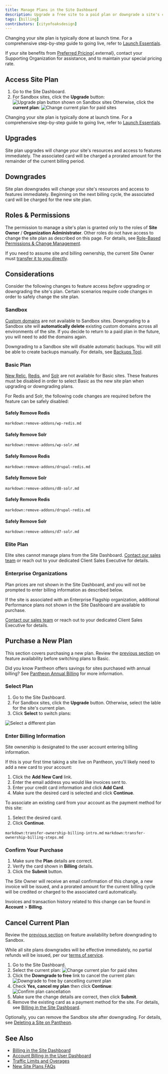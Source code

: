 ```yaml
---
title: Manage Plans in the Site Dashboard
description: Upgrade a free site to a paid plan or downgrade a site's current plan within the Site Dashboard.
tags: [billing]
contributors: [cityofoaksdesign]
---
```


Changing your site plan is typically done at launch time. For a comprehensive step-by-step guide to going live, refer to [Launch Essentials](/docs/guides/launch/).

If your site benefits from [Preferred Pricing](https://pantheon.io/plans/agency-preferred-pricing){.external}, contact your Supporting Organization for assistance, and to maintain your special pricing rate.

## Access Site Plan
1. Go to the Site Dashboard.
2. For Sandbox sites, click the **Upgrade** button:
 ![Upgrade plan button shown on Sandbox sites](../docs/assets/images/dashboard/upgrade-plan.png)
 Otherwise, click the **current plan**:
 ![Change current plan for paid sites](../docs/assets/images/dashboard/change-plan.png)

<Alert title="Note" type="info">

Changing your site plan is typically done at launch time. For a comprehensive step-by-step guide to going live, refer to [Launch Essentials](/docs/guides/launch/).

</Alert>

## Upgrades
Site plan upgrades will change your site's resources and access to features immediately. The associated card will be charged a prorated amount for the remainder of the current billing period.

## Downgrades
Site plan downgrades will change your site's resources and access to features immediately. Beginning on the next billing cycle, the associated card will be charged for the new site plan.

## Roles & Permissions
The permission to manage a site's plan is granted only to the roles of **Site Owner** / **Organization Administrator**. Other roles do not have access to change the site plan as described on this page. For details, see [Role-Based Permissions & Change Management](/docs/change-management/#site-level-roles-and-permissions).

<Alert title="Note" type="info">

If you need to assume site and billing ownership, the current Site Owner must [transfer it to you directly](/docs/site-billing#transfer-ownership-and-billing-for-this-site).

</Alert>

## Considerations
Consider the following changes to feature access _before_ upgrading or downgrading the site's plan. Certain scenarios require code changes in order to safely change the site plan.

### Sandbox
[Custom domains](/docs/domains/#custom-domains) are not available to Sandbox sites. Downgrading to a Sandbox site will **automatically delete** existing custom domains across all environments of the site. If you decide to return to a paid plan in the future, you will need to add the domains again.

Downgrading to a Sandbox site will disable automatic backups. You will still be able to create backups manually. For details, see [Backups Tool](/docs/backups/).

### Basic Plan
[New Relic](/docs/new-relic/), [Redis](/docs/redis/), and [Solr](/docs/solr) are not available for Basic sites. These features must be disabled in order to select Basic as the new site plan when upgrading or downgrading plans.

For Redis and Solr, the following code changes are required before the feature can be safely disabled:

<TabList>

<Tab title="WordPress" id="wp-id" active={true}>

#### Safely Remove Redis

`markdown:remove-addons/wp-redis.md`

#### Safely Remove Solr

`markdown:remove-addons/wp-solr.md`

</Tab>

<Tab title="Drupal 8" id="d8-id">

#### Safely Remove Redis

`markdown:remove-addons/drupal-redis.md`

#### Safely Remove Solr

`markdown:remove-addons/d8-solr.md`

</Tab>

<Tab title="Drupal 7" id="d7-id">

#### Safely Remove Redis

`markdown:remove-addons/drupal-redis.md`

#### Safely Remove Solr

`markdown:remove-addons/d7-solr.md`

</Tab>

</TabList>

### Elite Plan
Elite sites cannot manage plans from the Site Dashboard. [Contact our sales team](https://pantheon.io/contact-us) or reach out to your dedicated Client Sales Executive for details.

### Enterprise Organizations
Plan prices are not shown in the Site Dashboard, and you will not be prompted to enter billing information as described below.

If the site is associated with an Enterprise Flagship organization, additional Performance plans not shown in the Site Dashboard are available to purchase.

[Contact our sales team](https://pantheon.io/contact-us) or reach out to your dedicated Client Sales Executive for details.

## Purchase a New Plan
This section covers purchasing a new plan. Review the [previous section](#basic-plan) on feature availability before switching plans to Basic.

<Alert title="Note" type="info">

Did you know Pantheon offers savings for sites purchased with annual billing? See [Pantheon Annual Billing](/docs/annual-billing/) for more information.

</Alert>

### Select Plan
1. Go to the Site Dashboard.
2. For Sandbox sites, click the **Upgrade** button. Otherwise, select the lable for the site's current plan.
3. Click **Select** to switch plans:

 ![Select a different plan](../docs/assets/images/dashboard/select-plan.png)


### Enter Billing Information
Site ownership is designated to the user account entering billing information.

<TabList>

<Tab title="Add New Card" id="add-cc-id" active={true}>

If this is your first time taking a site live on Pantheon, you'll likely need to add a new card to your account:

1. Click the **<span class="glyphicon glyphicon-plus"></span> Add New Card** link.
2. Enter the email address you would like invoices sent to.
3. Enter your credit card information and click **Add Card**.
4. Make sure the desired card is selected and click **Continue**.

</Tab>

<Tab title="Select Existing Card" id="existing-cc-id">

To associate an existing card from your account as the payment method for this site:

1. Select the desired card.
2. Click **Continue**.

</Tab>

<Tab title="Send a Request" id="request-payment-id">

`markdown:transfer-ownership-billing-intro.md`
`markdown:transfer-ownership-billing-steps.md`

</Tab>

</TabList>

### Confirm Your Purchase
1. Make sure the **Plan** details are correct.
2. Verify the card shown in **Billing** details.
3. Click the **Submit** button.

The Site Owner will receive an email confirmation of this change, a new invoice will be issued, and a prorated amount for the current billing cycle will be credited or charged to the associated card automatically.

Invoices and transaction history related to this change can be found in **<span class="glyphicons glyphicons-cogwheel"></span> Account** > **Billing**.

## Cancel Current Plan
Review the [previous section](#sandbox) on feature availability before downgrading to Sandbox.

<Alert title="Note" type="info" >

While all site plans downgrades will be effective immediately, no partial refunds will be issued, per our [terms of service](https://pantheon.io/terms-of-service#tos-11).

</Alert>


1. Go to the Site Dashboard.
2. Select the current plan:
 ![Change current plan for paid sites](../docs/assets/images/dashboard/change-plan.png)
3. Click the **Downgrade to free** link to cancel the current plan:
 ![Downgrade to free by cancelling current plan](../docs/assets/images/dashboard/cancel-plan.png)
4. Check **Yes, cancel my plan** then click **Continue**:
 ![Confirm plan cancellation](../docs/assets/images/dashboard/confirm-cancellation.png)
5. Make sure the change details are correct, then click **Submit**.
6. Remove the existing card as a payment method for the site. For details, see [Billing in the Site Dashboard](/docs/site-billing/#do-not-bill-this-site-to-a-card).

Optionally, you can remove the Sandbox site after downgrading. For details, see [Deleting a Site on Pantheon](/docs/delete-site/).

## See Also
- [Billing in the Site Dashboard](/docs/site-billing/)
- [Account Billing in the User Dashboard](/docs/account-billing/)
- [Traffic Limits and Overages](/docs/traffic-limits/)
- [New Site Plans FAQs](/docs/new-plans-faq/)
